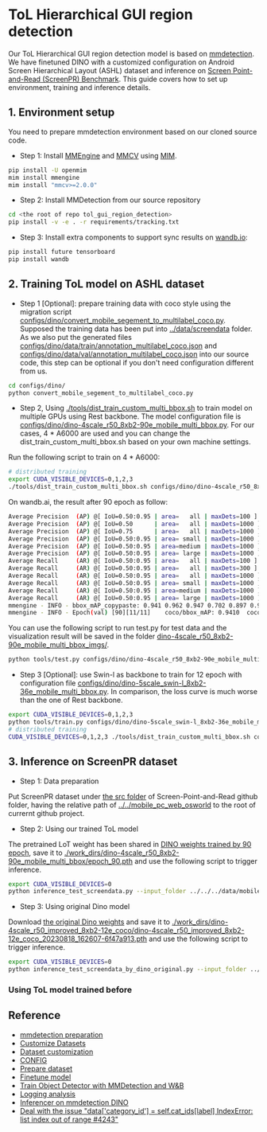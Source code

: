 # ToL Hierarchical GUI region detection

Our ToL Hierarchical GUI region detection model is based on [mmdetection](https://github.com/open-mmlab/mmdetection). We have finetuned DINO with a customized configuration on Android Screen Hierarchical Layout (ASHL) dataset and inference on [Screen Point-and-Read (ScreenPR) Benchmark](https://huggingface.co/datasets/yfan1997/ScreenPR). This guide covers how to set up environment, training and inference details.

## 1. Environment setup

You need to prepare mmdetection environment based on our cloned source code.

* Step 1: Install [MMEngine](https://github.com/open-mmlab/mmengine) and [MMCV](https://github.com/open-mmlab/mmcv) using [MIM](https://github.com/open-mmlab/mim).

```bash
pip install -U openmim
mim install mmengine
mim install "mmcv>=2.0.0"
```

* Step 2: Install MMDetection from our source repository

```bash
cd <the root of repo tol_gui_region_detection>
pip install -v -e . -r requirements/tracking.txt
```

* Step 3: Install extra components to support sync results on [wandb.io](https://wandb.ai/):

```bash
pip install future tensorboard
pip install wandb
```

## 2. Training ToL model on ASHL dataset

* Step 1 [Optional]: prepare training data with coco style using the migration script [configs/dino/convert_mobile_segement_to_multilabel_coco.py](configs/dino/convert_mobile_segement_to_multilabel_coco.py). Supposed the training data has been put into [../data/screendata](../data/screendata) folder. As we also put the generated files [configs/dino/data/train/annotation_multilabel_coco.json](configs/dino/data/train/annotation_multilabel_coco.json) and [configs/dino/data/val/annotation_multilabel_coco.json](configs/dino/data/val/annotation_multilabel_coco.json) into our source code, this step can be optional if you don't need configuration different from us.

```bash
cd configs/dino/
python convert_mobile_segement_to_multilabel_coco.py
```

* Step 2, Using [./tools/dist_train_custom_multi_bbox.sh](./tools/dist_train_custom_multi_bbox.sh) to train model on multiple GPUs using Rest backbone. The model configuration file is [configs/dino/dino-4scale_r50_8xb2-90e_mobile_multi_bbox.py](configs/dino/dino-4scale_r50_8xb2-90e_mobile_multi_bbox.py). For our cases, 4 * A6000 are used and you can change the dist_train_custom_multi_bbox.sh based on your own machine settings.

Run the following script to train on  4 * A6000:

```bash
# distributed training
export CUDA_VISIBLE_DEVICES=0,1,2,3
./tools/dist_train_custom_multi_bbox.sh configs/dino/dino-4scale_r50_8xb2-90e_mobile_multi_bbox.py 4
```

On wandb.ai, the result after 90 epoch as follow:

```bash
Average Precision  (AP) @[ IoU=0.50:0.95 | area=   all | maxDets=100 ] = 0.941
Average Precision  (AP) @[ IoU=0.50      | area=   all | maxDets=1000 ] = 0.962
Average Precision  (AP) @[ IoU=0.75      | area=   all | maxDets=1000 ] = 0.947
Average Precision  (AP) @[ IoU=0.50:0.95 | area= small | maxDets=1000 ] = 0.702
Average Precision  (AP) @[ IoU=0.50:0.95 | area=medium | maxDets=1000 ] = 0.897
Average Precision  (AP) @[ IoU=0.50:0.95 | area= large | maxDets=1000 ] = 0.943
Average Recall     (AR) @[ IoU=0.50:0.95 | area=   all | maxDets=100 ] = 0.959
Average Recall     (AR) @[ IoU=0.50:0.95 | area=   all | maxDets=300 ] = 0.961
Average Recall     (AR) @[ IoU=0.50:0.95 | area=   all | maxDets=1000 ] = 0.961
Average Recall     (AR) @[ IoU=0.50:0.95 | area= small | maxDets=1000 ] = 0.814
Average Recall     (AR) @[ IoU=0.50:0.95 | area=medium | maxDets=1000 ] = 0.916
Average Recall     (AR) @[ IoU=0.50:0.95 | area= large | maxDets=1000 ] = 0.963
mmengine - INFO - bbox_mAP_copypaste: 0.941 0.962 0.947 0.702 0.897 0.943
mmengine - INFO - Epoch(val) [90][11/11]    coco/bbox_mAP: 0.9410  coco/bbox_mAP_50: 0.9620  coco/bbox_mAP_75: 0.9470  coco/bbox_mAP_s: 0.7020  coco/bbox_mAP_m: 0.8970  coco/bbox_mAP_l: 0.9430  data_time: 0.0137  time: 0.2778
```

You can use the following script to run test.py for test data and the visualization result will be saved in the folder [dino-4scale_r50_8xb2-90e_mobile_multi_bbox_imgs/](dino-4scale_r50_8xb2-90e_mobile_multi_bbox_imgs/).

```bash
python tools/test.py configs/dino/dino-4scale_r50_8xb2-90e_mobile_multi_bbox.py ./work_dirs/dino-4scale_r50_8xb2-90e_mobile_multi_bbox/epoch_90.pth --show-dir dino-4scale_r50_8xb2-90e_mobile_multi_bbox_imgs/
```

* Step 3 [Optional]: use Swin-l as backbone to train for 12 epoch with configuration file [configs/dino/dino-5scale_swin-l_8xb2-36e_mobile_multi_bbox.py](configs/dino/dino-5scale_swin-l_8xb2-36e_mobile_multi_bbox.py). In comparison, the loss curve is much worse than the one of Rest backbone. 

```bash
export CUDA_VISIBLE_DEVICES=0,1,2,3
python tools/train.py configs/dino/dino-5scale_swin-l_8xb2-36e_mobile_multi_bbox.py --train_batch_size 2 --val_batch_size 2 --lr 0.001 --epoch 12 # 12 out of memory during 16
# distributed training
CUDA_VISIBLE_DEVICES=0,1,2,3 ./tools/dist_train_custom_multi_bbox.sh configs/dino/dino-5scale_swin-l_8xb2-36e_mobile_multi_bbox.py 4
```

## 3. Inference on ScreenPR dataset

* Step 1: Data preparation

Put ScreenPR dataset under [the src folder](https://github.com/UeFan/Screen-Point-and-Read/tree/main/src) of Screen-Point-and-Read github folder, having the relative path of [../../mobile_pc_web_osworld](../../mobile_pc_web_osworld) to the root of currernt github project.

* Step 2: Using our trained ToL model

The pretrained LoT weight has been shared in [DINO weights trained by 90 epoch](https://drive.google.com/file/d/1IN3EfDKyXwu5WegqyFOWfXH6ttJ3zNdx/view?usp=drive_link), save it to [./work_dirs/dino-4scale_r50_8xb2-90e_mobile_multi_bbox/epoch_90.pth](./work_dirs/dino-4scale_r50_8xb2-90e_mobile_multi_bbox/epoch_90.pth) and use the following script to trigger inference.

```bash
export CUDA_VISIBLE_DEVICES=0
python inference_test_screendata.py --input_folder ../../../data/mobile_pc_web_osworld --model_config configs/dino/dino-4scale_r50_8xb2-90e_mobile_multi_bbox.py --checkpoint ./work_dirs/dino-4scale_r50_8xb2-90e_mobile_multi_bbox/epoch_90.pth
```

* Step 3: Using original Dino model

Download [the original Dino weights](https://download.openmmlab.com/mmdetection/v3.0/dino/dino-4scale_r50_improved_8xb2-12e_coco/dino-4scale_r50_improved_8xb2-12e_coco_20230818_162607-6f47a913.pth) and  save it to [./work_dirs/dino-4scale_r50_improved_8xb2-12e_coco/dino-4scale_r50_improved_8xb2-12e_coco_20230818_162607-6f47a913.pth](./work_dirs/dino-4scale_r50_improved_8xb2-12e_coco/dino-4scale_r50_improved_8xb2-12e_coco_20230818_162607-6f47a913.pth) and use the following script to trigger inference.

```bash
export CUDA_VISIBLE_DEVICES=0
python inference_test_screendata_by_dino_original.py --input_folder ../../mobile_pc_web_osworld
```

### Using ToL model trained before

## Reference

* [mmdetection preparation](https://mmdetection.readthedocs.io/en/latest/get_started.html)
* [Customize Datasets](https://github.com/llv22/mmdetection_forward/blob/develop/docs/en/advanced_guides/customize_dataset.md)
* [Dataset customization](https://github.com/open-mmlab/mmdetection/tree/master/docs/en)
* [CONFIG](https://mmengine.readthedocs.io/en/latest/advanced_tutorials/config.html#import-the-custom-module)
* [Prepare dataset](https://mmdetection.readthedocs.io/en/latest/user_guides/train.html#prepare-datasets)
* [Finetune model](https://mmdetection.readthedocs.io/en/latest/user_guides/finetune.html)
* [Train Object Detector with MMDetection and W&B](https://colab.research.google.com/drive/1-qxf3uuXPJr0QUsIic_4cRLxQ1ZBK3yQ?usp=sharing)
* [Logging analysis](https://mmdetection.readthedocs.io/en/latest/user_guides/useful_tools.html)
* [Inferencer on mmdetection DINO](https://github.com/open-mmlab/mmdetection/blob/main/demo/inference_demo.ipynb)
* [Deal with the issue "data['category_id'] = self.cat_ids[label] IndexError: list index out of range #4243"](https://github.com/open-mmlab/mmdetection/issues/4243)